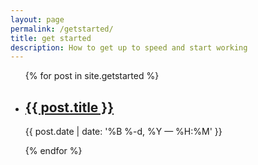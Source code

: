```yaml
---
layout: page
permalink: /getstarted/
title: get started
description: How to get up to speed and start working
---
```


<ul class="post-list">
{% for post in site.getstarted %}
    <li>
        <h2><a class="post-title" href="{{ post.url | prepend: site.baseurl }}">{{ post.title }}</a></h2>
        <p class="post-meta">{{ post.date | date: '%B %-d, %Y — %H:%M' }}</p>
      </li>
{% endfor %}
</ul>
